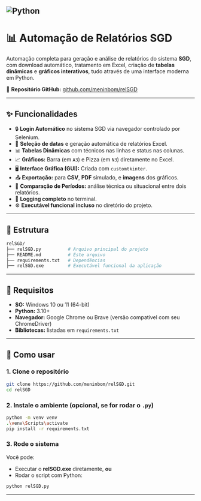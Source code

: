 ![Python](https://img.shields.io/badge/python-3.10+-blue)
---

# 📊 Automação de Relatórios SGD

Automação completa para geração e análise de relatórios do sistema **SGD**, com download automático, tratamento em Excel, criação de **tabelas dinâmicas** e **gráficos interativos**, tudo através de uma interface moderna em Python.

🔗 **Repositório GitHub:** [github.com/meninbom/relSGD](https://github.com/meninbom/relSGD)

---

## ✨ Funcionalidades

- 🔒 **Login Automático** no sistema SGD via navegador controlado por Selenium.
- 📅 **Seleção de datas** e geração automática de relatórios Excel.
- 📊 **Tabelas Dinâmicas** com técnicos nas linhas e status nas colunas.
- 📈 **Gráficos:** Barra (em `A3`) e Pizza (em `N3`) diretamente no Excel.
- 🖥 **Interface Gráfica (GUI):** Criada com `customtkinter`.
- 📤 **Exportação:** para **CSV**, **PDF** simulado, e **imagens** dos gráficos.
- 📁 **Comparação de Períodos:** análise técnica ou situacional entre dois relatórios.
- 📝 **Logging completo** no terminal.
- ⚙️ **Executável funcional incluso** no diretório do projeto.

---

## 📁 Estrutura

```bash
relSGD/
├── relSGD.py          # Arquivo principal do projeto
├── README.md          # Este arquivo
├── requirements.txt   # Dependências
├── relSGD.exe         # Executável funcional da aplicação
```

---

## 🧩 Requisitos

- **SO:** Windows 10 ou 11 (64-bit)
- **Python:** 3.10+
- **Navegador:** Google Chrome ou Brave (versão compatível com seu ChromeDriver)
- **Bibliotecas:** listadas em `requirements.txt`

---

## 🚀 Como usar

### 1. Clone o repositório

```bash
git clone https://github.com/meninbom/relSGD.git
cd relSGD
```

### 2. Instale o ambiente (opcional, se for rodar o `.py`)

```bash
python -m venv venv
.\venv\Scripts\activate
pip install -r requirements.txt
```

### 3. Rode o sistema

Você pode:
- Executar o **relSGD.exe** diretamente, **ou**
- Rodar o script com Python:

```bash
python relSGD.py
```

---

